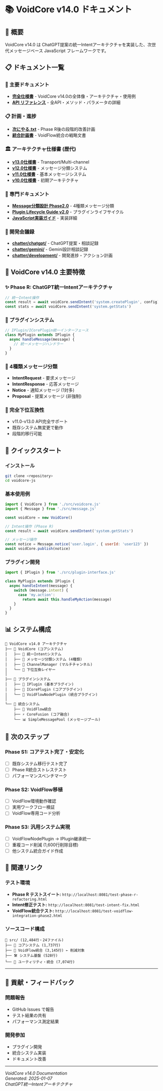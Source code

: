 # 📚 VoidCore v14.0 ドキュメント

## 🌟 概要
VoidCore v14.0 は ChatGPT提案の統一Intentアーキテクチャを実装した、次世代メッセージベース JavaScript フレームワークです。

## 📋 ドキュメント一覧

### 📖 主要ドキュメント
- **[完全仕様書](./VoidCore_v14.0_完全仕様書.md)** - VoidCore v14.0の全体像・アーキテクチャ・使用例
- **[API リファレンス](./VoidCore_v14.0_API_リファレンス.md)** - 全API・メソッド・パラメータの詳細

### 📋 計画・進捗
- **[次にやる.txt](../次にやる.txt)** - Phase R後の段階的改善計画
- **[統合計画書](./VoidFlow-VoidCore_統合計画書.md)** - VoidFlow統合の戦略文書

### 🏛️ アーキテクチャ仕様書 (歴代)
- **[v13.0仕様書](./VoidCore_Architecture_Specification_v13.0.md)** - Transport/Multi-channel
- **[v12.0仕様書](./VoidCore_Architecture_Specification_v12.0.md)** - メッセージ分類システム  
- **[v11.0仕様書](./VoidCore_Architecture_Specification_v11.0.md)** - 基本メッセージシステム
- **[v10.0仕様書](./VoidCore_Architecture_Specification_v10.0.md)** - 初期アーキテクチャ

### 🧩 専門ドキュメント
- **[Message分類設計 Phase2.0](./Message_Classification_Design_Phase2.0.md)** - 4種類メッセージ分類
- **[Plugin Lifecycle Guide v2.0](./Plugin_Lifecycle_Guide_v2.0.md)** - プラグインライフサイクル
- **[JavaScript実装ガイド](./JavaScript_Implementation_Guide.md)** - 実装詳細

### 💬 開発会議録
- **[chatter/chatgpt/](./chatter/chatgpt/)** - ChatGPT提案・相談記録
- **[chatter/gemini/](./chatter/gemini/)** - Gemini設計相談記録  
- **[chatter/development/](./chatter/development/)** - 開発進捗・アクション計画

## 🎯 VoidCore v14.0 主要特徴

### ✨ Phase R: ChatGPT統一Intentアーキテクチャ
```javascript
// 統一Intent操作
const result = await voidCore.sendIntent('system.createPlugin', config)
const stats = await voidCore.sendIntent('system.getStats')
```

### 🧩 プラグインシステム
```javascript
// IPlugin/ICorePlugin統一インターフェース
class MyPlugin extends IPlugin {
  async handleMessage(message) {
    // 統一メッセージハンドラー
  }
}
```

### 📨 4種類メッセージ分類
- **IntentRequest** - 要求メッセージ
- **IntentResponse** - 応答メッセージ  
- **Notice** - 通知メッセージ (1対多)
- **Proposal** - 提案メッセージ (非強制)

### 🔄 完全下位互換性
- v11.0-v13.0 API完全サポート
- 既存システム無変更で動作
- 段階的移行可能

## 🚀 クイックスタート

### インストール
```bash
git clone <repository>
cd voidcore-js
```

### 基本使用例
```javascript
import { VoidCore } from './src/voidcore.js'
import { Message } from './src/message.js'

const voidCore = new VoidCore()

// Intent操作 (Phase R)
const result = await voidCore.sendIntent('system.getStats')

// メッセージ操作
const notice = Message.notice('user.login', { userId: 'user123' })
await voidCore.publish(notice)
```

### プラグイン開発
```javascript
import { IPlugin } from './src/plugin-interface.js'

class MyPlugin extends IPlugin {
  async handleIntent(message) {
    switch (message.intent) {
      case 'my.action':
        return await this.handleMyAction(message)
    }
  }
}
```

## 📊 システム構成

```
🎯 VoidCore v14.0 アーキテクチャ
├── 📱 VoidCore (コアシステム)
│   ├── 🎯 統一Intentシステム
│   ├── 📨 メッセージ分類システム (4種類)
│   ├── 📡 ChannelManager (マルチチャンネル)
│   └── 🔄 下位互換レイヤー
│
├── 🧩 プラグインシステム  
│   ├── 🔷 IPlugin (基本プラグイン)
│   ├── 🏢 ICorePlugin (コアプラグイン)
│   └── 🌊 VoidFlowNodePlugin (統合プラグイン)
│
└── 🔌 統合システム
    ├── 🌊 VoidFlow統合
    ├── ⚡ CoreFusion (コア融合)
    └── 📊 SimpleMessagePool (メッセージプール)
```

## 🎯 次のステップ

### Phase S1: コアテスト完了・安定化
- [ ] 既存システム移行テスト完了
- [ ] Phase R統合ストレステスト
- [ ] パフォーマンスベンチマーク

### Phase S2: VoidFlow移植
- [ ] VoidFlow環境動作確認
- [ ] 実用ワークフロー検証
- [ ] VoidFlow専用コード分析

### Phase S3: 汎用システム実現
- [ ] VoidFlowNodePlugin → IPlugin継承統一
- [ ] 重複コード削減 (1,600行削除目標)
- [ ] 他システム統合ガイド作成

## 🔗 関連リンク

### テスト環境
- **Phase R テストスイート:** `http://localhost:8081/test-phase-r-refactoring.html`
- **Intent修正テスト:** `http://localhost:8081/test-intent-fix.html`
- **VoidFlow統合テスト:** `http://localhost:8081/test-voidflow-integration-phase2.html`

### ソースコード構成
```
📁 src/ (12,484行・24ファイル)
├── 🎯 コアシステム (1,737行)
├── 🌊 VoidFlow統合 (3,145行) ← 削減対象
├── 🛠️ システム基盤 (528行)
└── 🔧 ユーティリティ・統合 (7,074行)
```

---

## 📝 貢献・フィードバック

### 問題報告
- GitHub Issues で報告
- テスト結果の共有
- パフォーマンス測定結果

### 開発参加
- プラグイン開発
- 統合システム実装
- ドキュメント改善

---

*VoidCore v14.0 Documentation*  
*Generated: 2025-01-07*  
*ChatGPT統一Intentアーキテクチャ*